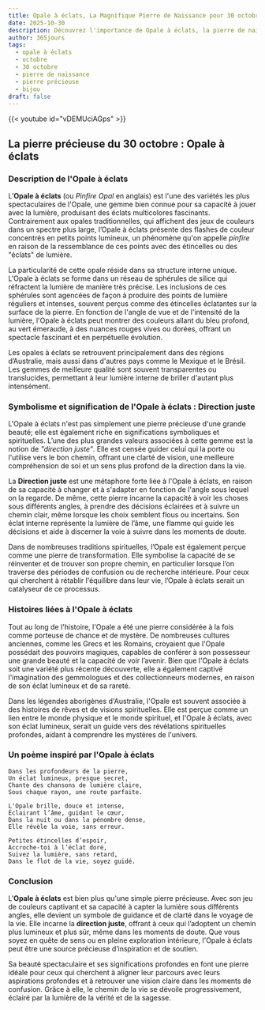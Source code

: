 ```yaml
---
title: Opale à éclats, La Magnifique Pierre de Naissance pour 30 octobre
date: 2025-10-30
description: Découvrez l'importance de Opale à éclats, la pierre de naissance du 30 octobre qui symbolise Direction juste. Laissez sa beauté et sa signification illuminer votre journée.
author: 365jours
tags:
  - opale à éclats
  - octobre
  - 30 octobre
  - pierre de naissance
  - pierre précieuse
  - bijou
draft: false
---
```


{{< youtube id="vDEMUciAGps" >}}

## La pierre précieuse du 30 octobre : Opale à éclats

### Description de l'Opale à éclats

L’**Opale à éclats** (ou _Pinfire Opal_ en anglais) est l'une des variétés les plus spectaculaires de l'Opale, une gemme bien connue pour sa capacité à jouer avec la lumière, produisant des éclats multicolores fascinants. Contrairement aux opales traditionnelles, qui affichent des jeux de couleurs dans un spectre plus large, l’Opale à éclats présente des flashes de couleur concentrés en petits points lumineux, un phénomène qu'on appelle _pinfire_ en raison de la ressemblance de ces points avec des étincelles ou des "éclats" de lumière.

La particularité de cette opale réside dans sa structure interne unique. L'Opale à éclats se forme dans un réseau de sphérules de silice qui réfractent la lumière de manière très précise. Les inclusions de ces sphérules sont agencées de façon à produire des points de lumière réguliers et intenses, souvent perçus comme des étincelles éclatantes sur la surface de la pierre. En fonction de l'angle de vue et de l'intensité de la lumière, l'Opale à éclats peut montrer des couleurs allant du bleu profond, au vert émeraude, à des nuances rouges vives ou dorées, offrant un spectacle fascinant et en perpétuelle évolution.

Les opales à éclats se retrouvent principalement dans des régions d’Australie, mais aussi dans d'autres pays comme le Mexique et le Brésil. Les gemmes de meilleure qualité sont souvent transparentes ou translucides, permettant à leur lumière interne de briller d'autant plus intensément.

### Symbolisme et signification de l'Opale à éclats : Direction juste

L'Opale à éclats n'est pas simplement une pierre précieuse d'une grande beauté; elle est également riche en significations symboliques et spirituelles. L’une des plus grandes valeurs associées à cette gemme est la notion de _"direction juste"_. Elle est censée guider celui qui la porte ou l'utilise vers le bon chemin, offrant une clarté de vision, une meilleure compréhension de soi et un sens plus profond de la direction dans la vie.

La **Direction juste** est une métaphore forte liée à l'Opale à éclats, en raison de sa capacité à changer et à s'adapter en fonction de l'angle sous lequel on la regarde. De même, cette pierre incarne la capacité à voir les choses sous différents angles, à prendre des décisions éclairées et à suivre un chemin clair, même lorsque les choix semblent flous ou incertains. Son éclat interne représente la lumière de l’âme, une flamme qui guide les décisions et aide à discerner la voie à suivre dans les moments de doute.

Dans de nombreuses traditions spirituelles, l’Opale est également perçue comme une pierre de transformation. Elle symbolise la capacité de se réinventer et de trouver son propre chemin, en particulier lorsque l’on traverse des périodes de confusion ou de recherche intérieure. Pour ceux qui cherchent à rétablir l'équilibre dans leur vie, l’Opale à éclats serait un catalyseur de ce processus.

### Histoires liées à l'Opale à éclats

Tout au long de l'histoire, l'Opale a été une pierre considérée à la fois comme porteuse de chance et de mystère. De nombreuses cultures anciennes, comme les Grecs et les Romains, croyaient que l'Opale possédait des pouvoirs magiques, capables de conférer à son possesseur une grande beauté et la capacité de voir l’avenir. Bien que l'Opale à éclats soit une variété plus récente découverte, elle a également captivé l'imagination des gemmologues et des collectionneurs modernes, en raison de son éclat lumineux et de sa rareté.

Dans les légendes aborigènes d'Australie, l'Opale est souvent associée à des histoires de rêves et de visions spirituelles. Elle est perçue comme un lien entre le monde physique et le monde spirituel, et l'Opale à éclats, avec son éclat lumineux, serait un guide vers des révélations spirituelles profondes, aidant à comprendre les mystères de l'univers.

### Un poème inspiré par l'Opale à éclats

	Dans les profondeurs de la pierre,  
	Un éclat lumineux, presque secret,  
	Chante des chansons de lumière claire,  
	Sous chaque rayon, une route parfaite.
	
	L'Opale brille, douce et intense,  
	Éclairant l’âme, guidant le cœur,  
	Dans la nuit ou dans la pénombre dense,  
	Elle révèle la voie, sans erreur.
	
	Petites étincelles d’espoir,  
	Accroche-toi à l’éclat doré,  
	Suivez la lumière, sans retard,  
	Dans le flot de la vie, soyez guidé.

### Conclusion

L'**Opale à éclats** est bien plus qu'une simple pierre précieuse. Avec son jeu de couleurs captivant et sa capacité à capter la lumière sous différents angles, elle devient un symbole de guidance et de clarté dans le voyage de la vie. Elle incarne la **direction juste**, offrant à ceux qui l’adoptent un chemin plus lumineux et plus sûr, même dans les moments de doute. Que vous soyez en quête de sens ou en pleine exploration intérieure, l'Opale à éclats peut être une source précieuse d’inspiration et de soutien.

Sa beauté spectaculaire et ses significations profondes en font une pierre idéale pour ceux qui cherchent à aligner leur parcours avec leurs aspirations profondes et à retrouver une vision claire dans les moments de confusion. Grâce à elle, le chemin de la vie se dévoile progressivement, éclairé par la lumière de la vérité et de la sagesse.